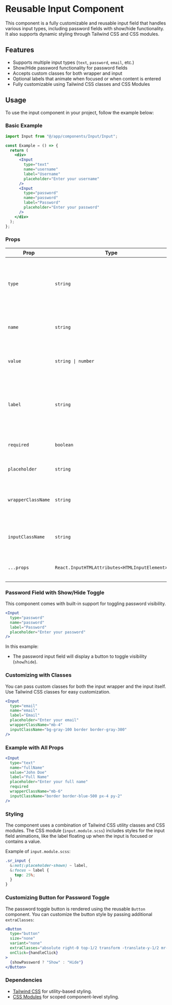 # Reusable Input Component

This component is a fully customizable and reusable input field that handles various input types, including password fields with show/hide functionality. It also supports dynamic styling through Tailwind CSS and CSS modules.

## Features

- Supports multiple input types (`text`, `password`, `email`, etc.)
- Show/Hide password functionality for password fields
- Accepts custom classes for both wrapper and input
- Optional labels that animate when focused or when content is entered
- Fully customizable using Tailwind CSS classes and CSS Modules

## Usage

To use the input component in your project, follow the example below:

### Basic Example

```jsx
import Input from "@/app/components/Input/Input";

const Example = () => {
  return (
    <div>
      <Input
        type="text"
        name="username"
        label="Username"
        placeholder="Enter your username"
      />
      <Input
        type="password"
        name="password"
        label="Password"
        placeholder="Enter your password"
      />
    </div>
  );
};
```

### Props

| Prop               | Type                                          | Default              | Description                                                                                      |
| ------------------ | --------------------------------------------- | -------------------- | ------------------------------------------------------------------------------------------------ |
| `type`             | `string`                                      | `"text"`             | The type of the input field. Can be any valid input type like `"text"`, `"password"`, `"email"`. |
| `name`             | `string`                                      | `undefined`          | The name of the input field. Used for form submissions.                                          |
| `value`            | `string \| number`                            | `undefined`          | The value of the input field. Can be controlled or uncontrolled.                                 |
| `label`            | `string`                                      | `undefined`          | A label for the input. It will animate when the field is focused or contains a value.            |
| `required`         | `boolean`                                     | `false`              | Sets whether the input field is required.                                                        |
| `placeholder`      | `string`                                      | `""`                 | Placeholder text for the input field.                                                            |
| `wrapperClassName` | `string`                                      | `""`                 | Extra classes for the input wrapper (parent `div` element).                                      |
| `inputClassName`   | `string`                                      | `"px-6 py-4 w-full"` | Extra classes for the `input` element itself.                                                    |
| `...props`         | `React.InputHTMLAttributes<HTMLInputElement>` | N/A                  | Any additional standard input props.                                                             |

### Password Field with Show/Hide Toggle

This component comes with built-in support for toggling password visibility.

```jsx
<Input
  type="password"
  name="password"
  label="Password"
  placeholder="Enter your password"
/>
```

In this example:

- The password input field will display a button to toggle visibility (`show`/`hide`).

### Customizing with Classes

You can pass custom classes for both the input wrapper and the input itself. Use Tailwind CSS classes for easy customization.

```jsx
<Input
  type="email"
  name="email"
  label="Email"
  placeholder="Enter your email"
  wrapperClassName="mb-4"
  inputClassName="bg-gray-100 border border-gray-300"
/>
```

### Example with All Props

```jsx
<Input
  type="text"
  name="fullName"
  value="John Doe"
  label="Full Name"
  placeholder="Enter your full name"
  required
  wrapperClassName="mb-6"
  inputClassName="border border-blue-500 px-4 py-2"
/>
```

### Styling

The component uses a combination of Tailwind CSS utility classes and CSS modules. The CSS module (`input.module.scss`) includes styles for the input field animations, like the label floating up when the input is focused or contains a value.

Example of `input.module.scss`:

```scss
.sr_input {
  &:not(:placeholder-shown) ~ label,
  &:focus ~ label {
    top: 25%;
  }
}
```

### Customizing Button for Password Toggle

The password toggle button is rendered using the reusable `Button` component. You can customize the button style by passing additional `extraClasses`:

```jsx
<Button
  type="button"
  size="none"
  variant="none"
  extraClasses="absolute right-0 top-1/2 transform -translate-y-1/2 mr-4"
  onClick={handleClick}
>
  {showPassword ? "Show" : "Hide"}
</Button>
```

### Dependencies

- [Tailwind CSS](https://tailwindcss.com/) for utility-based styling.
- [CSS Modules](https://github.com/css-modules/css-modules) for scoped component-level styling.

